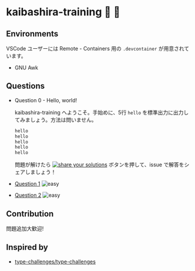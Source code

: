 # kaibashira-training :shell: :muscle:

## Environments

VSCode ユーザーには Remote - Containers 用の `.devcontainer` が用意されています。

- GNU Awk

## Questions

- Question 0 - Hello, world!

  kaibashira-training へようこそ。手始めに、5行 `hello` を標準出力に出力してみましょう。方法は問いません。
  ```bash
  hello
  hello
  hello
  hello
  hello
  ```
  問題が解けたら [![share your solutions](https://img.shields.io/badge/-Share%20your%20Solutions-teal)](https://github.com/9sako6-playground/kaibashira-training/issues/new?labels=solution,0&title=Solve+0&body=%60%60%60bash%0A%23+my+solution%0A%60%60%60) ボタンを押して、issue で解答をシェアしましょう！

- [Question 1](/questions/1/README.md) ![easy](https://img.shields.io/badge/-easy-green)
- [Question 2](/questions/2/README.md) ![easy](https://img.shields.io/badge/-easy-green)

## Contribution

問題追加大歓迎!

## Inspired by

- [type-challenges/type-challenges](https://github.com/type-challenges/type-challenges)
